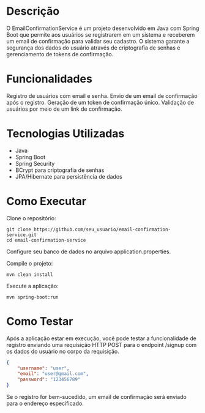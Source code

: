 # Descrição
O EmailConfirmationService é um projeto desenvolvido em Java com Spring Boot que permite aos usuários se registrarem em um sistema e receberem um email de confirmação para validar seu cadastro. O sistema garante a segurança dos dados do usuário através de criptografia de senhas e gerenciamento de tokens de confirmação.

# Funcionalidades
Registro de usuários com email e senha.
Envio de um email de confirmação após o registro.
Geração de um token de confirmação único.
Validação de usuários por meio de um link de confirmação.

# Tecnologias Utilizadas
- Java
- Spring Boot
- Spring Security
- BCrypt para criptografia de senhas
- JPA/Hibernate para persistência de dados

# Como Executar
Clone o repositório:
```
git clone https://github.com/seu_usuario/email-confirmation-service.git
cd email-confirmation-service
```

Configure seu banco de dados no arquivo application.properties.

Compile o projeto:
```
mvn clean install
```

Execute a aplicação:
```
mvn spring-boot:run
```

# Como Testar
Após a aplicação estar em execução, você pode testar a funcionalidade de registro enviando uma requisição HTTP POST para o endpoint /signup com os dados do usuário no corpo da requisição.
```json
{
	"username": "user",
	"email": "user@gmail.com",
	"password": "123456789"
}
```
Se o registro for bem-sucedido, um email de confirmação será enviado para o endereço especificado.
